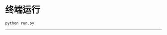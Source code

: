 # 终端运行

```shell
python run.py
```
*******************************************************************************************************************************************************************************************************************************************************************************************************************************************************************************************************************************************************************************************************************************************************************